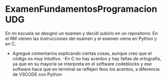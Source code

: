 # ExamenFundamentosProgramacionUDG
En mi escuela se designó un examen y decidí subirlo en un repositorio. En el RM vienen las instrucciones del examen y el examen viene en Python y en C.

- Agregué comentarios explicando ciertas cosas, aunque creo que el código es muy intuitivo.
-En C no hay acentos y hay faltas de ortografía, ya que en su mayoría se interpreta en el software codeblocks y ese software
hace que en terminal se reflejen feos los acentos, a diferencia de VSCODE con Python
